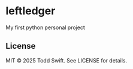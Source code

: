 # leftledger
My first python personal project

## License
MIT © 2025 Todd Swift. See LICENSE for details.